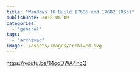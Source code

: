 ```yaml
---
title: "Windows 10 Build 17686 and 17682 (RS5)"
publishDate: 2018-06-09
categories: 
  - "general"
tags:
  - "archived"
image: ~/assets/images/archived.svg
---
```


https://youtu.be/14ooDWA4ncQ
